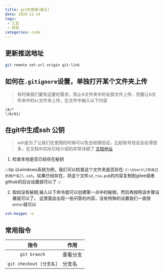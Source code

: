 ```yaml
---
title: git的使用(备忘)
date: 2020-12-14
tags:
 - 工具
 - 经验
categories: code
---
```



## 更新推送地址

```sh
git remote set-url origin git-link
```

## 如何在`.gitignore`设置，单独打开某个文件夹上传
> 有时候我们要有这要的需求，禁止A文件夹中的全部文件上传，但要让A文件夹中的`A1`文件夹上传，在文件中输入以下内容
```gitignore
/A/* 
!/A/A1/
```

## 在git中生成ssh 公钥

> ssh是为了让我们在使用的时候可以免去权限验证，比起账号验证会丝滑很多，在文档中实际已经介绍的非常详细了 [文档地址](https://git-scm.com/book/zh/v2/%E6%9C%8D%E5%8A%A1%E5%99%A8%E4%B8%8A%E7%9A%84-Git-%E7%94%9F%E6%88%90-SSH-%E5%85%AC%E9%92%A5)

1. 检查本地是否已经存在秘钥 

:::tip
以windows系统为例，我们可以检查这个文件夹是否存在: `C:\Users\[你自己的用户名]\.ssh`，如果已经存在，将这个文件`id_rsa.pub`的内容复制到gitee或者github的后台设置就可以了 
:::

2. 假如没有秘钥,输入以下命令就可以创建第一点中的秘钥，然后再按照该步骤设置就可以了。 这里面会出现一些问答的内容，没有特殊的设置我们一直按 `enter`就可以
```sh
ssh-keygen -o
```

## 常用指令

|   指令   |  作用   |
| :----------: | ------------------------ |
|   `git branch`   | 查看分支 |
|   `git checkout [分支名]`   | 分支名 |
